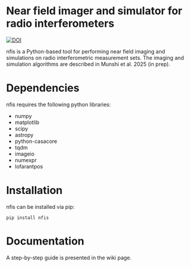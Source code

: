 # Near field imager and simulator for radio interferometers
[![DOI](https://zenodo.org/badge/821329002.svg)](https://doi.org/10.5281/zenodo.15022096)

nfis is a Python-based tool for performing near field imaging and simulations on radio interferometric measurement sets. The imaging and simulation algorithms are described in Munshi et al. 2025 (in prep).

# Dependencies
nfis requires the following python libraries: 
- numpy
- matplotlib
- scipy
- astropy
- python-casacore
- tqdm
- imageio
- numexpr
- lofarantpos

# Installation
nfis can be installed via pip:
```
pip install nfis
```

# Documentation
A step-by-step guide is presented in the wiki page.
